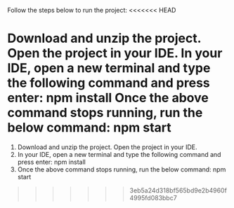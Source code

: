 Follow the steps below to run the project:
<<<<<<< HEAD

Download and unzip the project. Open the project in your IDE.
In your IDE, open a new terminal and type the following command and press enter: npm install
Once the above command stops running, run the below command: npm start
=======
1. Download and unzip the project. Open the project in your IDE.
2. In your IDE, open a new terminal and type the following command and press enter:
        npm install
3. Once the above command stops running, run the below command:
        npm start
>>>>>>> 3eb5a24d318bf565bd9e2b4960f4995fd083bbc7
